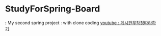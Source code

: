 # StudyForSpring-Board
: My second spring project
: with clone coding [youtube : 게시판무작정따라하기](https://www.youtube.com/watch?v=frI5CoZe-vE&t=1s)
